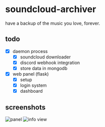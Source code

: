 # soundcloud-archiver
have a backup of the music you love, forever.

## todo
- [x] daemon process
   - [x] soundcloud downloader
   - [x] discord webhook integration
   - [x] store data in mongodb
 
- [x] web panel (flask)
   - [x] setup
   - [x] login system
   - [x] dashboard

## screenshots
![panel](https://i.imgur.com/IAe0aFA.png)
![info view](https://i.imgur.com/kXIQNyL.png)
